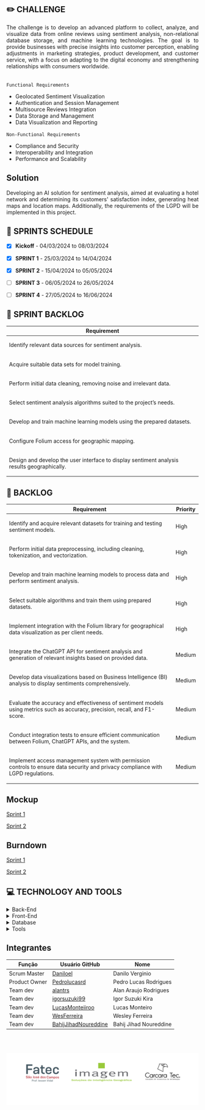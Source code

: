 


## ✏️ **CHALLENGE**
<div align="justify">
The challenge is to develop an advanced platform to collect, analyze, and visualize data from online reviews using sentiment analysis, non-relational database storage, and machine learning technologies. The goal is to provide businesses with precise insights into customer perception, enabling adjustments in marketing strategies, product development, and customer service, with a focus on adapting to the digital economy and strengthening relationships with consumers worldwide.
</div>

<br>

`Functional Requirements`
- Geolocated Sentiment Visualization
- Authentication and Session Management
- Multisource Reviews Integration
- Data Storage and Management
- Data Visualization and Reporting

`Non-Functional Requirements`
- Compliance and Security
- Interoperability and Integration
- Performance and Scalability

## Solution
<div align="justify">
 Developing an AI solution for sentiment analysis, aimed at evaluating a hotel network and determining its customers' satisfaction index, generating heat maps and location maps. Additionally, the requirements of the LGPD will be implemented in this project.
</div>


## 📅 **SPRINTS SCHEDULE**

- [X] **Kickoff** - 04/03/2024 to 08/03/2024

- [X] **SPRINT 1** - 25/03/2024 to 14/04/2024

- [X] **SPRINT 2** - 15/04/2024 to 05/05/2024

- [ ] **SPRINT 3** - 06/05/2024 to 26/05/2024

- [ ] **SPRINT 4** - 27/05/2024 to 16/06/2024


## 🎯 **SPRINT BACKLOG**
<table>
  <thead>
    <tr>
      <th>Requirement</th>
    </tr>
  </thead>
  <tbody>
    <tr>
      <td><p>Identify relevant data sources for sentiment analysis.</p>
    </tr>
    <tr>
      <td>
        <p>Acquire suitable data sets for model training.</p>
      </td>
    </tr>
    <tr>
      <td>
        <p>Perform initial data cleaning, removing noise and irrelevant data.</p>
      </td>
    </tr>
    <tr>
      <td>
        <p>Select sentiment analysis algorithms suited to the project’s needs.</p>
      </td>
    </tr>
    <tr>
      <td>
        <p>Develop and train machine learning models using the prepared datasets.</p>
      </td>
    </tr>
    <tr>
      <td>
        <p>Configure Folium access for geographic mapping.</p>
      </td>
    </tr>
    <tr>
      <td>
        <p>Design and develop the user interface to display sentiment analysis results geographically.</p>
      </td>
   
  </tbody>
</table>

## 🎯 **BACKLOG**
<table>
  <thead>
    <tr>
      <th>Requirement</th>
      <th>Priority</th>
    </tr>
  </thead>
  <tbody>
    <tr>
      <td><p>Identify and acquire relevant datasets for training and testing sentiment models.</p></td>
      <td>High</td>
    </tr>
    <tr>
      <td><p>Perform initial data preprocessing, including cleaning, tokenization, and vectorization.</p></td>
      <td>High</td>
    </tr>
    <tr>
      <td><p>Develop and train machine learning models to process data and perform sentiment analysis.</p></td>
      <td>High</td>
    </tr>
    <tr>
      <td><p>Select suitable algorithms and train them using prepared datasets.</p></td>
      <td>High</td>
    </tr>
    <tr>
      <td><p>Implement integration with the Folium library for geographical data visualization as per client needs.</p></td>
      <td>High</td>
    </tr>
    <tr>
      <td><p>Integrate the ChatGPT API for sentiment analysis and generation of relevant insights based on provided data.</p></td>
      <td>Medium</td>
    </tr>
    <tr>
      <td><p>Develop data visualizations based on Business Intelligence (BI) analysis to display sentiments comprehensively.</p></td>
      <td>Medium</td>
    </tr>
    <tr>
      <td><p>Evaluate the accuracy and effectiveness of sentiment models using metrics such as accuracy, precision, recall, and F1-score.</p></td>
      <td>Medium</td>
    </tr>
    <tr>
      <td><p>Conduct integration tests to ensure efficient communication between Folium, ChatGPT APIs, and the system.</p></td>
      <td>Medium</td>
    </tr>
    <tr>
      <td><p>Implement access management system with permission controls to ensure data security and privacy compliance with LGPD regulations.</p></td>
      <td>Medium</td>
    </tr>
   
  </tbody>
</table>



## Mockup
<a href="images/imagemDashboard.jpeg" target="_blank">Sprint 1</a>

<a href="images/imagemDashboard.jpeg" target="_blank">Sprint 2</a>

## Burndown 
<a href="images/sprint01.png" target="_blank">Sprint 1</a>

<a href="documentation/images_Sprint2/burndownSprint_2.png" target="_blank">Sprint 2</a>

## 💻 **TECHNOLOGY AND TOOLS**

<details>
<summary>Back-End</summary>
<h4 align="left"> 
 <a href="https://docs.oracle.com/en/java/"><img src="https://img.shields.io/badge/java-%23ED8B00.svg?style=for-the-badge&logo=java&logoColor=white"/></a>
 <a href="https://spring.io/"><img src="https://img.shields.io/badge/spring-%236DB33F.svg?style=for-the-badge&logo=spring&logoColor=white"/></a>
 <a href="https://www.python.org/"><img src="https://img.shields.io/badge/python-%233776AB.svg?style=for-the-badge&logo=python&logoColor=white"/></a>
</h4>

</details>

<details>
<summary>Front-End</summary>
<h4 align="left"> 
 <a href="https://vuejs.org/"><img src="https://img.shields.io/badge/vuejs-%2335495e.svg?style=for-the-badge&logo=vuedotjs&logoColor=%234FC08D"/></a>

</h4>
</details>

<details>
<summary>Database</summary>

<h4 align="left"> 
  <a href="https://img.shields.io/badge/MongoDB-%234ea94b.svg?style=for-the-badge&logo=mongodb&logoColor=white">
    <img src="https://img.shields.io/badge/MongoDB-%234ea94b.svg?style=for-the-badge&logo=mongodb&logoColor=white" alt="MongoDB Badge">
  </a>
  <a href="https://img.shields.io/badge/mysql-4479A1.svg?style=for-the-badge&logo=mysql&logoColor=white">
    <img src="https://img.shields.io/badge/mysql-4479A1.svg?style=for-the-badge&logo=mysql&logoColor=white" alt="MySQL Badge">
  </a>
</h4>


</details>

<details>
<summary>Tools</summary>

<h4 align="left"> 
  <a href="https://img.shields.io/badge/github-%23121011.svg?style=for-the-badge&logo=github&logoColor=white">
    <img src="https://img.shields.io/badge/github-%23121011.svg?style=for-the-badge&logo=github&logoColor=white" alt="GitHub Badge">
  </a>
  <a href="https://img.shields.io/badge/git-%23F05033.svg?style=for-the-badge&logo=git&logoColor=white">
    <img src="https://img.shields.io/badge/git-%23F05033.svg?style=for-the-badge&logo=git&logoColor=white" alt="Git Badge">
  </a
   <a href="https://img.shields.io/badge/Visual%20Studio%20Code-0078d7.svg?style=for-the-badge&logo=visual-studio-code&logoColor=white)">
    <img src="https://img.shields.io/badge/Visual%20Studio%20Code-0078d7.svg?style=for-the-badge&logo=visual-studio-code&logoColor=white)" alt="code Badge">
  </a>
   <a href="https://img.shields.io/badge/Discord-%235865F2.svg?style=for-the-badge&logo=discord&logoColor=white">
    <img src="https://img.shields.io/badge/Discord-%235865F2.svg?style=for-the-badge&logo=discord&logoColor=white" alt="Discord Badge">
  </a>
   <a href="https://img.shields.io/badge/IntelliJIDEA-000000.svg?style=for-the-badge&logo=intellij-idea&logoColor=white">
   <img src="https://img.shields.io/badge/IntelliJIDEA-000000.svg?style=for-the-badge&logo=intellij-idea&logoColor=white" alt="IntelliJ IDEA Badge">
  </a>
</h4>


</details>

## Integrantes
| Função                 | Usuário GitHub                                     | Nome                   |
|------------------------|----------------------------------------------------|------------------------|
| Scrum Master           | [Daniloel](https://github.com/Daniloel)            | Danilo Verginio         |
| Product Owner          | [Pedrolucasrd](https://github.com/Pedrolucasrd)    | Pedro Lucas Rodrigues  |
| Team dev               | [alantrs](https://github.com/alantrs)              | Alan Araujo Rodrigues |
| Team dev               | [igorsuzuki99](https://github.com/igorsuzuki99)    | Igor Suzuki Kira      |
| Team dev               | [LucasMonteiiroo](https://github.com/LucasMonteiiroo)| Lucas Monteiro      |
| Team dev               | [WesFerreira](https://github.com/WesFerreira)      | Wesley Ferreira         |
| Team dev               | [BahijJihadNoureddine](https://github.com/BahijJihadNoureddine)  | Bahij Jihad Noureddine   |

<p>
 <br>
 <br>
</p>

![logoparceria](https://github.com/CarcaraTec/Imagem-api6sem/blob/main/images/Logo_parceria.png)
